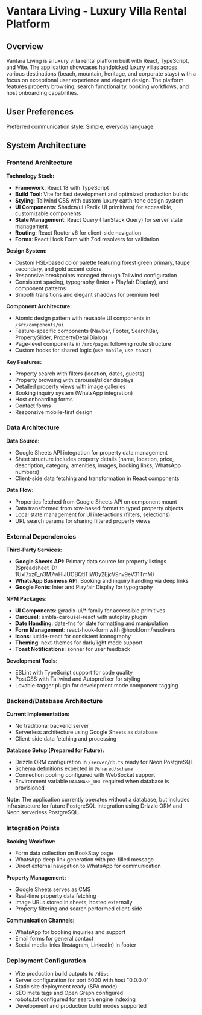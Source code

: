 # Vantara Living - Luxury Villa Rental Platform

## Overview

Vantara Living is a luxury villa rental platform built with React, TypeScript, and Vite. The application showcases handpicked luxury villas across various destinations (beach, mountain, heritage, and corporate stays) with a focus on exceptional user experience and elegant design. The platform features property browsing, search functionality, booking workflows, and host onboarding capabilities.

## User Preferences

Preferred communication style: Simple, everyday language.

## System Architecture

### Frontend Architecture

**Technology Stack:**
- **Framework**: React 18 with TypeScript
- **Build Tool**: Vite for fast development and optimized production builds
- **Styling**: Tailwind CSS with custom luxury earth-tone design system
- **UI Components**: Shadcn/ui (Radix UI primitives) for accessible, customizable components
- **State Management**: React Query (TanStack Query) for server state management
- **Routing**: React Router v6 for client-side navigation
- **Forms**: React Hook Form with Zod resolvers for validation

**Design System:**
- Custom HSL-based color palette featuring forest green primary, taupe secondary, and gold accent colors
- Responsive breakpoints managed through Tailwind configuration
- Consistent spacing, typography (Inter + Playfair Display), and component patterns
- Smooth transitions and elegant shadows for premium feel

**Component Architecture:**
- Atomic design pattern with reusable UI components in `/src/components/ui`
- Feature-specific components (Navbar, Footer, SearchBar, PropertySlider, PropertyDetailDialog)
- Page-level components in `/src/pages` following route structure
- Custom hooks for shared logic (`use-mobile`, `use-toast`)

**Key Features:**
- Property search with filters (location, dates, guests)
- Property browsing with carousel/slider displays
- Detailed property views with image galleries
- Booking inquiry system (WhatsApp integration)
- Host onboarding forms
- Contact forms
- Responsive mobile-first design

### Data Architecture

**Data Source:**
- Google Sheets API integration for property data management
- Sheet structure includes property details (name, location, price, description, category, amenities, images, booking links, WhatsApp numbers)
- Client-side data fetching and transformation in React components

**Data Flow:**
- Properties fetched from Google Sheets API on component mount
- Data transformed from row-based format to typed property objects
- Local state management for UI interactions (filters, selections)
- URL search params for sharing filtered property views

### External Dependencies

**Third-Party Services:**
- **Google Sheets API**: Primary data source for property listings (Spreadsheet ID: 1Uxl7xz6_n3M7wHlJUOBQtlTlW0y2EjcV9nv9eV31TmM)
- **WhatsApp Business API**: Booking and inquiry handling via deep links
- **Google Fonts**: Inter and Playfair Display for typography

**NPM Packages:**
- **UI Components**: @radix-ui/* family for accessible primitives
- **Carousel**: embla-carousel-react with autoplay plugin
- **Date Handling**: date-fns for date formatting and manipulation
- **Form Management**: react-hook-form with @hookform/resolvers
- **Icons**: lucide-react for consistent iconography
- **Theming**: next-themes for dark/light mode support
- **Toast Notifications**: sonner for user feedback

**Development Tools:**
- ESLint with TypeScript support for code quality
- PostCSS with Tailwind and Autoprefixer for styling
- Lovable-tagger plugin for development mode component tagging

### Backend/Database Architecture

**Current Implementation:**
- No traditional backend server
- Serverless architecture using Google Sheets as database
- Client-side data fetching and processing

**Database Setup (Prepared for Future):**
- Drizzle ORM configuration in `/server/db.ts` ready for Neon PostgreSQL
- Schema definitions expected in `@shared/schema`
- Connection pooling configured with WebSocket support
- Environment variable `DATABASE_URL` required when database is provisioned

**Note**: The application currently operates without a database, but includes infrastructure for future PostgreSQL integration using Drizzle ORM and Neon serverless PostgreSQL.

### Integration Points

**Booking Workflow:**
- Form data collection on BookStay page
- WhatsApp deep link generation with pre-filled message
- Direct external navigation to WhatsApp for communication

**Property Management:**
- Google Sheets serves as CMS
- Real-time property data fetching
- Image URLs stored in sheets, hosted externally
- Property filtering and search performed client-side

**Communication Channels:**
- WhatsApp for booking inquiries and support
- Email forms for general contact
- Social media links (Instagram, LinkedIn) in footer

### Deployment Configuration

- Vite production build outputs to `/dist`
- Server configuration for port 5000 with host "0.0.0.0"
- Static site deployment ready (SPA mode)
- SEO meta tags and Open Graph configured
- robots.txt configured for search engine indexing
- Development and production build modes supported